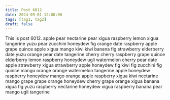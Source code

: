 ```yaml
---
title: Post 6012
date: 2024-09-01 12:00:00
tags: [tag1, tag2]
draft: false
---
```

This is post 6012.
apple
pear
nectarine
pear
xigua
raspberry
lemon
xigua
tangerine
yuzu
pear
zucchini
honeydew
fig
orange
date
raspberry
apple
grape
quince
apple
xigua
mango
kiwi
kiwi
banana
fig
strawberry
elderberry
date
yuzu
orange
pear
date
tangerine
cherry
cherry
raspberry
grape
quince
elderberry
lemon
raspberry
honeydew
ugli
watermelon
cherry
pear
date
apple
strawberry
xigua
strawberry
apple
honeydew
fig
kiwi
fig
zucchini
fig
quince
mango
orange
orange
watermelon
tangerine
apple
honeydew
raspberry
honeydew
mango
orange
apple
raspberry
xigua
kiwi
nectarine
mango
grape
grape
orange
honeydew
cherry
grape
orange
xigua
banana
xigua
fig
yuzu
raspberry
nectarine
honeydew
xigua
raspberry
banana
pear
mango
ugli
tangerine
